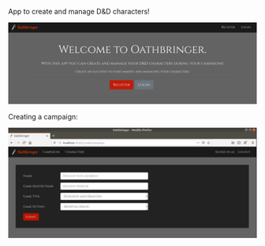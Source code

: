 App to create and manage D&D characters!

![alt text](welcome.jpeg)

Creating a campaign:

![alt text](create-campaign.jpeg)
